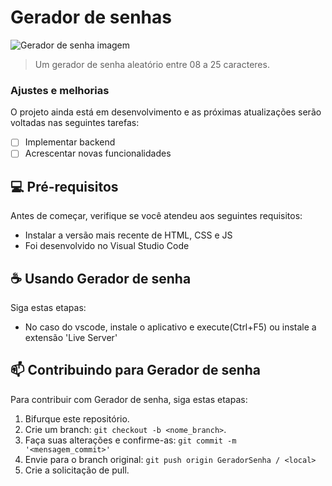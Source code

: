 # Gerador de senhas

<img src="https://1password.com/img/redesign/password-generator/laptop.84e23294b9912d010a39b02321119b98.svg" alt="Gerador de senha imagem">

> Um gerador de senha aleatório entre 08 a 25 caracteres.

### Ajustes e melhorias

O projeto ainda está em desenvolvimento e as próximas atualizações serão voltadas nas seguintes tarefas:

- [ ] Implementar backend
- [ ] Acrescentar novas funcionalidades

## 💻 Pré-requisitos

Antes de começar, verifique se você atendeu aos seguintes requisitos:
* Instalar a versão mais recente de HTML, CSS e JS
* Foi desenvolvido no Visual Studio Code


## ☕ Usando Gerador de senha

Siga estas etapas:
* No caso do vscode, instale o aplicativo e execute(Ctrl+F5) ou instale a extensão 'Live Server'

## 📫 Contribuindo para Gerador de senha
Para contribuir com Gerador de senha, siga estas etapas:

1. Bifurque este repositório.
2. Crie um branch: `git checkout -b <nome_branch>`.
3. Faça suas alterações e confirme-as: `git commit -m '<mensagem_commit>'`
4. Envie para o branch original: `git push origin GeradorSenha / <local>`
5. Crie a solicitação de pull.
